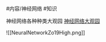 
#内容/神经网络 
#知识 



神经网络各种种类大观园 [神经网络大观园](https://www.asimovinstitute.org/neural-network-zoo/)

![[NeuralNetworkZo19High.png]]